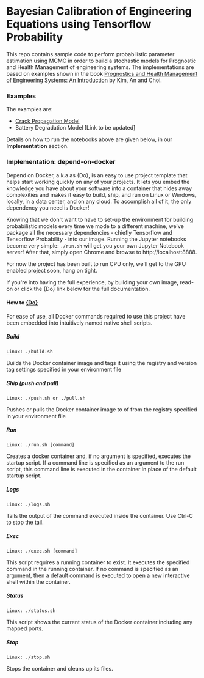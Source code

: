 # Bayesian Calibration of Engineering Equations using Tensorflow Probability

This repo contains sample code to perform probabilistic parameter estimation using MCMC in order to build a stochastic models for Prognostic and Health Management of engineering systems. The implementations are based on examples shown in the book [Prognostics and Health Management of Engineering Systems: An Introduction](https://books.google.com/books?id=pv9RDQAAQBAJ&lpg=PR3&dq=prognostics%20and%20health%20management%20of%20engineering%20systems&pg=PR3#v=onepage&q=prognostics%20and%20health%20management%20of%20engineering%20systems&f=false) by Kim, An and Choi. 

### Examples

The examples are:
- [Crack Propagation Model](https://github.com/bhgedigital/bayesian_calibration/blob/master/notebooks/Simple_Probabilistic_Crack_Growth_Model_logY.ipynb)
- Battery Degradation Model [Link to be updated]

Details on how to run the notebooks above are given below, in our __Implementation__ section.

### Implementation: depend-on-docker

Depend on Docker, a.k.a as {Do},  is an easy to use project template that helps start working quickly on any of your projects. It lets you embed the knowledge you have about your software into a container that hides away complexities and makes it easy to build, ship, and run on Linux or Windows, locally, in a data center, and on any cloud. To accomplish all of it, the only dependency you need is Docker!

Knowing that we don't want to have to set-up the environment for building probabilistic models every time we mode to a different machine, we've package all the necessary dependencies - chiefly Tensorflow and Tensorflow Probability - into our image. Running the Jupyter notebooks become very simple: `./run.sh` will get you your own Jupyter Notebook server! After that, simply open Chrome and browse to http://localhost:8888. 

For now the project has been built to run CPU only, we'll get to the GPU enabled project soon, hang on tight. 

If you're into having the full experience, by building your own image, read-on or click the {Do} link below for the full documentation. 

#### How to  [{Do}](https://github.com/bhgedigital/depend-on-docker)

For ease of use, all Docker commands required to use this project have been embedded into intuitively named native shell scripts.

##### Build

    Linux: ./build.sh 

Builds the Docker container image and tags it using the registry and version tag settings specified in your environment file

##### Ship (push and pull)

    Linux: ./push.sh or ./pull.sh 

Pushes or pulls the Docker container image to of from the registry specified in your environment file

##### Run

    Linux: ./run.sh [command] 

Creates a docker container and, if no argument is specified, executes the startup script. If a command line is specified as an argument to the run script, this command line is executed in the container in place of the default startup script.

##### Logs

    Linux: ./logs.sh 

Tails the output of the command executed inside the container. Use Ctrl-C to stop the tail.

##### Exec

    Linux: ./exec.sh [command] 

This script requires a running container to exist. It executes the specified command in the running container. If no command is specified as an argument, then a default command is executed to open a new interactive shell within the container.

##### Status

    Linux: ./status.sh 

This script shows the current status of the Docker container including any mapped ports.

##### Stop

    Linux: ./stop.sh 

Stops the container and cleans up its files.

